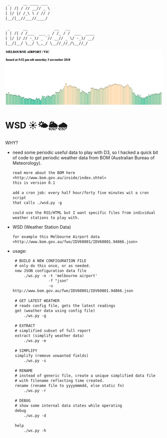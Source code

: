 
     _      __ ____ ___ 
    | | /| / // __// _ \
    | |/ |/ /_\ \ / // /
    |__/|__//___//____/ 
                                                            
     _      __            __   __           
    | | /| / /___  ___ _ / /_ / /  ___  ____
    | |/ |/ // -_)/ _ `// __// _ \/ -_)/ __/
    |__/|__/ \__/ \_,_/ \__//_//_/\__//_/  

![WSD: latest weather](https://github.com/peterrenshaw/wsd/blob/master/www/latest-simple-weather.png)

# WSD ☀️🌤️🌦️🌧️

WHY?
* need some periodic useful data to play with D3, so I hacked 
  a quick bit of code to get periodic weather data from BOM
  (Australian Bureau of Meteorology).
 
      read more about the BOM here <http://www.bom.gov.au/inside/index.shtml>
      this is version 0.1

      add a cron job: every half hour/forty five minutes wit a cron script
      that calls ./wsd.py -g
  
      could use the RSS/HTML but I want specific files from individual 
      weather stations to play with.


* WSD (Weather Station Data)
    
      for example this Melbourne Airport data
      <http://www.bom.gov.au/fwo/IDV60801/IDV60801.94866.json>

* usage:

       # BUILD A NEW CONFIGURATION FILE
       # only do this once, or as needed.
       new JSON configuration data file
           ./ws.py -n -t 'melbourne airport' 
                      -f "json" 
                      -u http://www.bom.gov.au/fwo/IDV60801/IDV60801.94866.json
           
       # GET LATEST WEATHER 
       # reads config file, gets the latest readings
       get (weather data using config file)
           ./ws.py -g

       # EXTRACT 
       # simplified subset of full report 
       extract (simplify weather data)
           ./ws.py -e 

       # SIMPLIFY
       simplify (remove unwanted fields)
           ./ws.py -s

       # RENAME
       # instead of generic file, create a unique simplified data file
       # with filename reflecting time created.
       rename (rename file to yyyymmmdd, else static fn)
           ./ws.py -r 

       # DEBUG
       # show some internal data states while operating
       debug
           ./ws.py -d

       help
           ./ws.py -h


